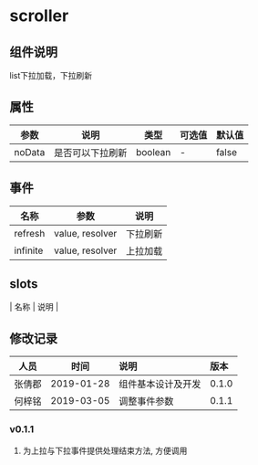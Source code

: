 # scroller
## 组件说明
list下拉加载，下拉刷新

## 属性
| 参数   | 说明             | 类型    | 可选值 | 默认值 |
| ------ | ---------------- | ------- | ------ | ------ |
| noData | 是否可以下拉刷新 | boolean | -      | false  |

## 事件
| 名称     |      参数       | 说明     |
| -------- | :-------------: | -------- |
| refresh  | value, resolver | 下拉刷新 |
| infinite | value, resolver | 上拉加载 |

## slots
| 名称       | 说明     |

## 修改记录
| 人员   |    时间    | 说明               | 版本  |
| ------ | :--------: | :----------------- | :---- |
| 张倩郡 | 2019-01-28 | 组件基本设计及开发 | 0.1.0 |
| 何梓铭 | 2019-03-05 | 调整事件参数       | 0.1.1 |

### v0.1.1
1. 为上拉与下拉事件提供处理结束方法, 方便调用